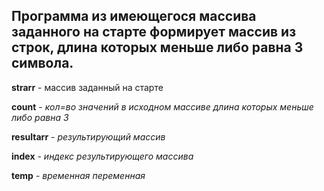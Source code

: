 ## Программа из имеющегося массива заданного на старте формирует массив из строк, длина которых меньше либо равна 3 символа.

**strarr** - массив заданный на старте

**count** - *кол=во значений в исходном массиве длина которых меньше либо равна 3*

**resultarr** - *результирующий массив*

**index** - *индекс результирующего массива*

**temp** - *временная переменная* 